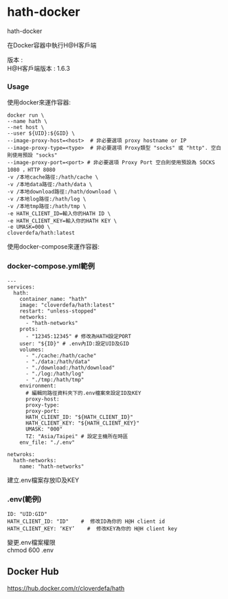# hath-docker

hath-docker

在Docker容器中執行H@H客戶端

版本 :  
H@H客戶端版本 : 1.6.3

### Usage

使用docker來運作容器:

```
docker run \
--name hath \
--net host \
--user ${UID}:${GID} \
--image-proxy-host=<host>  # 非必要選項 proxy hostname or IP
--image-proxy-type=<type>  # 非必要選項 Proxy類型 "socks" 或 "http". 空白則使用預設 "socks"
--image-proxy-port=<port> # 非必要選項 Proxy Port 空白則使用預設為 SOCKS 1080 ，HTTP 8080
-v /本地cache路徑:/hath/cache \
-v /本地data路徑:/hath/data \
-v /本地download路徑:/hath/download \
-v /本地log路徑:/hath/log \
-v /本地tmp路徑:/hath/tmp \
-e HATH_CLIENT_ID=輸入你的HATH ID \
-e HATH_CLIENT_KEY=輸入你的HATH KEY \
-e UMASK=000 \
cloverdefa/hath:latest
```

使用docker-compose來運作容器:

### docker-compose.yml範例

```
---
services:
  hath:
    container_name: "hath"
    image: "cloverdefa/hath:latest"
    restart: "unless-stopped"
    networks:
      - "hath-networks"
    prots:
      - "12345:12345" # 修改為HATH設定PORT
    user: "${ID}" # .env內ID:設定UID及GID
    volumes:
      - "./cache:/hath/cache"
      - "./data:/hath/data"
      - "./download:/hath/download"
      - "./log:/hath/log"
      - "./tmp:/hath/tmp"
    environment:
      # 編輯同路徑資料夾下的.env檔案來設定ID及KEY
      proxy-host:
      proxy-type:
      proxy-port:
      HATH_CLIENT_ID: "${HATH_CLIENT_ID}"
      HATH_CLIENT_KEY: "${HATH_CLIENT_KEY}"
      UMASK: "000"
      TZ: "Asia/Taipei" # 設定主機所在時區
    env_file: "./.env"

netwroks:
  hath-networks:
    name: "hath-networks"
```

建立.env檔案存放ID及KEY

### .env(範例)

```
ID: "UID:GID"
HATH_CLIENT_ID: "ID"    #  修改ID為你的 H@H client id
HATH_CLIENT_KEY: ‘KEY’    #  修改KEY為你的 H@H client key
```

變更.env檔案權限  
chmod 600 .env

## Docker Hub

https://hub.docker.com/r/cloverdefa/hath
